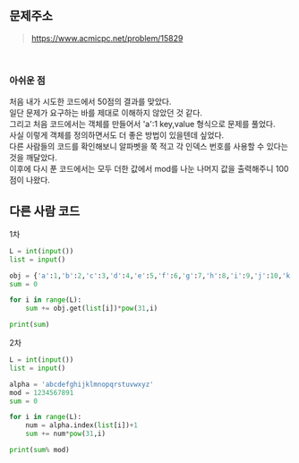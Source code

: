 ## 문제주소

> https://www.acmicpc.net/problem/15829

</br>

### 아쉬운 점

처음 내가 시도한 코드에서 50점의 결과를 맞았다.  
일단 문제가 요구하는 바를 제대로 이해하지 않았던 것 같다.  
그리고 처음 코드에서는 객체를 만들어서 'a':1 key,value 형식으로 문제를 풀었다.  
사실 이렇게 객체를 정의하면서도 더 좋은 방법이 있을텐데 싶었다.  
다른 사람들의 코드를 확인해보니 알파벳을 쭉 적고 각 인덱스 번호를 사용할 수 있다는 것을 깨달았다.  
이후에 다시 푼 코드에서는 모두 더한 값에서 mod를 나눈 나머지 값을 출력해주니 100점이 나왔다.

## 다른 사람 코드

1차

```py
L = int(input())
list = input()

obj = {'a':1,'b':2,'c':3,'d':4,'e':5,'f':6,'g':7,'h':8,'i':9,'j':10,'k':11,'l':12,'m':13,'n':14,'o':15,'p':16,'q':17,'r':18,'s':19,'t':20,'u':21,'v':22,'w':23,'x':24,'y':25,'z':26}
sum = 0

for i in range(L):
    sum += obj.get(list[i])*pow(31,i)

print(sum)
```

2차

```py
L = int(input())
list = input()

alpha = 'abcdefghijklmnopqrstuvwxyz'
mod = 1234567891
sum = 0

for i in range(L):
    num = alpha.index(list[i])+1
    sum += num*pow(31,i)

print(sum% mod)
```
